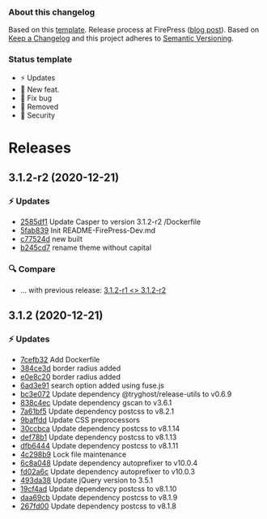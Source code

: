 ### About this changelog

Based on this [template](https://gist.github.com/pascalandy/af709db02d3fe132a3e6f1c11b934fe4). Release process at FirePress ([blog post](https://firepress.org/en/software-and-ghost-updates/)). Based on [Keep a Changelog](https://keepachangelog.com/en/1.0.0/) and this project adheres to [Semantic Versioning](https://semver.org/spec/v2.0.0.html).

### Status template

- ⚡️ Updates
- 🚀 New feat.
- 🐛 Fix bug
- 🛑 Removed
- 🔑 Security

# Releases

## 3.1.2-r2 (2020-12-21)
### ⚡️ Updates
- [2585df1](https://github.com/firepress-org/Casper/commit/2585df1) Update Casper to version 3.1.2-r2 /Dockerfile
- [5fab839](https://github.com/firepress-org/Casper/commit/5fab839) Init README-FirePress-Dev.md
- [c77524d](https://github.com/firepress-org/Casper/commit/c77524d) new built
- [b245cd7](https://github.com/firepress-org/Casper/commit/b245cd7) rename theme without capital

### 🔍 Compare
- ... with previous release: [3.1.2-r1 <> 3.1.2-r2](https://github.com/firepress-org/Casper/compare/3.1.2-r1...3.1.2-r2)

## 3.1.2 (2020-12-21)
### ⚡️ Updates
- [7cefb32](https://github.com/firepress-org/Casper/commit/7cefb32) Add Dockerfile
- [384ce3d](https://github.com/firepress-org/Casper/commit/384ce3d) border radius added
- [e0e8c20](https://github.com/firepress-org/Casper/commit/e0e8c20) border radius added
- [6ad3e91](https://github.com/firepress-org/Casper/commit/6ad3e91) search option added using fuse.js
- [bc3e072](https://github.com/firepress-org/Casper/commit/bc3e072) Update dependency @tryghost/release-utils to v0.6.9
- [838c4ec](https://github.com/firepress-org/Casper/commit/838c4ec) Update dependency gscan to v3.6.1
- [7a61bf5](https://github.com/firepress-org/Casper/commit/7a61bf5) Update dependency postcss to v8.2.1
- [9baffdd](https://github.com/firepress-org/Casper/commit/9baffdd) Update CSS preprocessors
- [30ccbca](https://github.com/firepress-org/Casper/commit/30ccbca) Update dependency postcss to v8.1.14
- [def78b1](https://github.com/firepress-org/Casper/commit/def78b1) Update dependency postcss to v8.1.13
- [dfb6444](https://github.com/firepress-org/Casper/commit/dfb6444) Update dependency postcss to v8.1.11
- [4c298b9](https://github.com/firepress-org/Casper/commit/4c298b9) Lock file maintenance
- [6c8a048](https://github.com/firepress-org/Casper/commit/6c8a048) Update dependency autoprefixer to v10.0.4
- [fd02a6c](https://github.com/firepress-org/Casper/commit/fd02a6c) Update dependency autoprefixer to v10.0.3
- [493da38](https://github.com/firepress-org/Casper/commit/493da38) Update jQuery version to 3.5.1
- [19cf4ad](https://github.com/firepress-org/Casper/commit/19cf4ad) Update dependency postcss to v8.1.10
- [daa69cb](https://github.com/firepress-org/Casper/commit/daa69cb) Update dependency postcss to v8.1.9
- [267fd00](https://github.com/firepress-org/Casper/commit/267fd00) Update dependency postcss to v8.1.8


